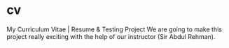 # cv
My Curriculum Vitae | Resume &amp; Testing Project
We are going to make this project really exciting with the help of our instructor (Sir Abdul Rehman).